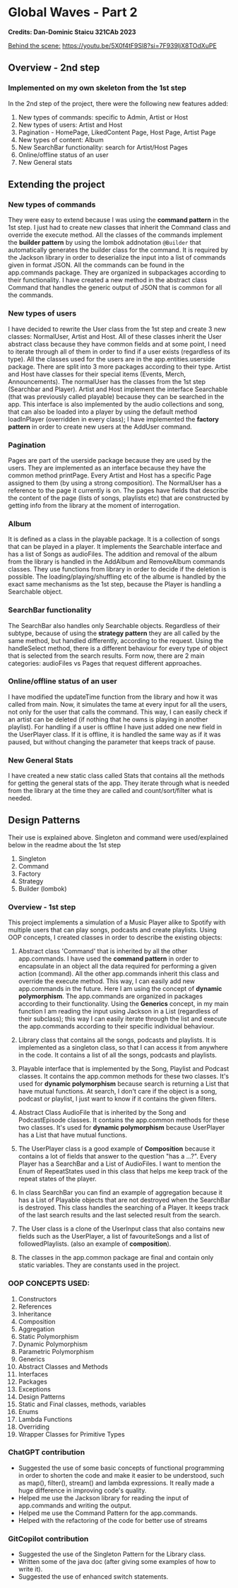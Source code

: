 # Global Waves - Part 2
**Credits: Dan-Dominic Staicu 321CAb 2023**

[Behind the scene:](https://youtu.be/5X0f4tF9Sl8?si=7F939ljX8TOdXuPE) https://youtu.be/5X0f4tF9Sl8?si=7F939ljX8TOdXuPE

## Overview - 2nd step
### Implemented on my own skeleton from the 1st step

In the 2nd step of the project, there were the following new features added:
1. New types of commands: specific to Admin, Artist or Host
2. New types of users: Artist and Host
3. Pagination - HomePage, LikedContent Page, Host Page, Artist Page
4. New types of content: Album
5. New SearchBar functionality: search for Artist/Host Pages
6. Online/offline status of an user
7. New General stats

## Extending the project

### New types of commands
They were easy to extend because I was using the **command pattern** in the 1st step. I just had to create new classes that inherit the Command class and override the execute method.
All the classes of the commands implement the **builder pattern** by using the lombok addnotation `@Builder` that automatically generates the builder class for the command.
It is required by the Jackson library in order to deserialize the input into a list of commands given in format JSON.
All the commands can be found in the app.commands package. They are organized in subpackages according to their functionality.
I have created a new method in the abstract class Command that handles the generic output of JSON that is common for all the commands.

### New types of users
I have decided to rewrite the User class from the 1st step and create 3 new classes: NormalUser, Artist and Host.
All of these classes inherit the User abstract class because they have common fields and at some point, I need to iterate through all of them in order to find if a user exists (regardless of its type).
All the classes used for the users are in the app.entities.userside package. There are split into 3 more packages according to their type.
Artist and Host have classes for their special items (Events, Merch, Announcements). The normalUser has the classes from the 1st step (Searchbar and Player).
Artist and Host implement the interface Searchable (that was previously called playable) because they can be searched in the app. This interface is also implemented by the audio collections and song, that can also be loaded into a player by using the default method loadInPlayer (overridden in every class);
I have implemented the **factory pattern** in order to create new users at the AddUser command. 

### Pagination
Pages are part of the userside package because they are used by the users. They are implemented as an interface because they have the common method printPage.
Every Artist and Host has a specific Page assigned to them (by using a strong composition). The NormalUser has a reference to the page it currently is on.
The pages have fields that describe the content of the page (lists of songs, playlists etc) that are constructed by getting info from the library at the moment of interrogation.

### Album
It is defined as a class in the playable package. It is a collection of songs that can be played in a player. It implements the Searchable interface and has a list of Songs as audioFiles.
The addition and removal of the album from the library is handled in the AddAlbum and RemoveAlbum commands classes. They use functions from library in order to decide if the deletion is possible.
The loading/playing/shuffling etc of the albume is handled by the exact same mechanisms as the 1st step, because the Player is handling a Searchable object.

### SearchBar functionality
The SearchBar also handles only Searchable objects. Regardless of their subtype, because of using the **strategy pattern** they are all called by the same method, but handled differently, according to the request.
Using the handleSelect method, there is a different behaviour for every type of object that is selected from the search results. 
Form now, there are 2 main categories: audioFiles vs Pages that request different approaches.

### Online/offline status of an user
I have modified the updateTime function from the library and how it was called from main. Now, it simulates the tame at every input for all the users, not only for the user that calls the command.
This way, I can easily check if an artist can be deleted (if nothing that he owns is playing in another playlist).
For handling if a user is offline I have just added one new field in the UserPlayer class. If it is offline, it is handled the same way as if it was paused, but without changing the parameter that keeps track of pause.

### New General Stats
I have created a new static class called Stats that contains all the methods for getting the general stats of the app.
They iterate through what is needed from the library at the time they are called and count/sort/filter what is needed.


## Design Patterns

Their use is explained above. Singleton and command were used/explained below in the readme about the 1st step

1. Singleton
2. Command
3. Factory
4. Strategy
5. Builder (lombok)


### Overview - 1st step
This project implements a simulation of a Music Player alike to Spotify with multiple users that can play songs, podcasts and create playlists.
Using OOP concepts, I created classes in order to describe the existing objects:

1. Abstract class 'Command' that is inherited by all the other app.commands. I have used the **command pattern** in order to encapsulate in an object all the data required for performing a given action (command).
   All the other app.commands inherit this class and override the execute method. This way, I can easily add new app.commands in the future. Here I am using the concept of **dynamic polymorphism**.
   The app.commands are organized in packages according to their functionality.
   Using the **Generics** concept, in my main function I am reading the input using Jackson in a List<Commands> (regardless of their subclass); this way I can easily iterate through the list and execute the app.commands according to their specific individual behaviour.

2. Library class that contains all the songs, podcasts and playlists. It is implemented as a singleton class, so that I can access it from anywhere in the code. It contains a list of all the songs, podcasts and playlists.

3. Playable interface that is implemented by the Song, Playlist and Podcast classes. It contains the app.common methods for these two classes. It's used for **dynamic polymorphism** because search is returning a List<Playable> that have mutual functions. At search, I don't care if the object is a song, podcast or playlist, I just want to know if it contains the given filters.

4. Abstract Class AudioFile that is inherited by the Song and PodcastEpisode classes. It contains the app.common methods for these two classes. It's used for **dynamic polymorphism** because UserPlayer has a List<AudioFile> that have mutual functions.

5. The UserPlayer class is a good example of **Composition** because it contains a lot of fields that answer to the question "has a ...?". Every Player has a SearchBar and a List of AudioFiles.
   I want to mention the Enum of RepeatStates used in this class that helps me keep track of the repeat states of the player.

6. In class SearchBar you can find an example of aggregation because it has a List of Playable objects that are not destroyed when the SearchBar is destroyed. This class handles the searching of a Player.
   It keeps track of the last search results and the last selected result from the search.
7. The User class is a clone of the UserInput class that also contains new fields such as the UserPlayer, a list of favouriteSongs and a list of followedPlaylists. (also an example of **composition**).

8. The classes in the app.common package are final and contain only static variables. They are constants used in the project.

### OOP CONCEPTS USED:
1. Constructors
2. References
3. Inheritance
4. Composition
5. Aggregation
6. Static Polymorphism
7. Dynamic Polymorphism
8. Parametric Polymorphism
9. Generics
10. Abstract Classes and Methods
11. Interfaces
12. Packages
13. Exceptions
14. Design Patterns
15. Static and Final classes, methods, variables
16. Enums
17. Lambda Functions
18. Overriding
19. Wrapper Classes for Primitive Types

### ChatGPT contribution
- Suggested the use of some basic concepts of functional programming in order to shorten the code and make it easier to be understood, such as map(), filter(), stream() and lambda expressions. It really made a huge difference in improving code's quality.
- Helped me use the Jackson library for reading the input of app.commands and writing the output.
- Helped me use the Command Pattern for the app.commands.
- Helped with the refactoring of the code for better use of streams


### GitCopilot contribution
- Suggested the use of the Singleton Pattern for the Library class.
- Written some of the java doc (after giving some examples of how to write it).
- Suggested the use of enhanced switch statements.
